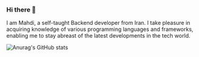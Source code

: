 ### Hi there 👋

I am Mahdi, a self-taught Backend developer from Iran. I take pleasure in acquiring knowledge of various programming languages and frameworks, enabling me to stay abreast of the latest developments in the tech world.

![Anurag's GitHub stats](https://github-readme-stats.vercel.app/api?username=mhdkarimii&show_icons=true&theme=transparent)



